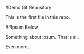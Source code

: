 #Demo Git Repository

This is the first file in this repo.

##Ipsum Below

Something about ipsum. That is all.

Even more.
